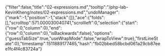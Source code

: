 {"filter":false,"title":"02-expressions.md","tooltip":"/php-lab-KevinKheng/notes/02-expressions.md","undoManager":{"mark":-1,"position":-1,"stack":[]},"ace":{"folds":[],"scrolltop":571.000030040741,"scrollleft":0,"selection":{"start":{"row":0,"column":0},"end":{"row":0,"column":0},"isBackwards":false},"options":{"guessTabSize":true,"useWrapMode":false,"wrapToView":true},"firstLineState":0},"timestamp":1511889177465,"hash":"fb02bbed58bcbd061a29cb87eee1fc4f4c83724a"}